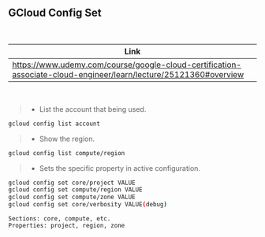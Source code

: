 ## GCloud Config Set

<br />

| Link |
| ---- |
| https://www.udemy.com/course/google-cloud-certification-associate-cloud-engineer/learn/lecture/25121360#overview |

<br />

> - List the account that being used.

```sh
gcloud config list account
```

> - Show the region.

```sh
gcloud config list compute/region
```

> - Sets the specific property in active configuration.

```sh
gcloud config set core/project VALUE
gcloud config set compute/region VALUE
gcloud config set compute/zone VALUE
gcloud config set core/verbosity VALUE(debug)
```

```plaintext
Sections: core, compute, etc.
Properties: project, region, zone
```
